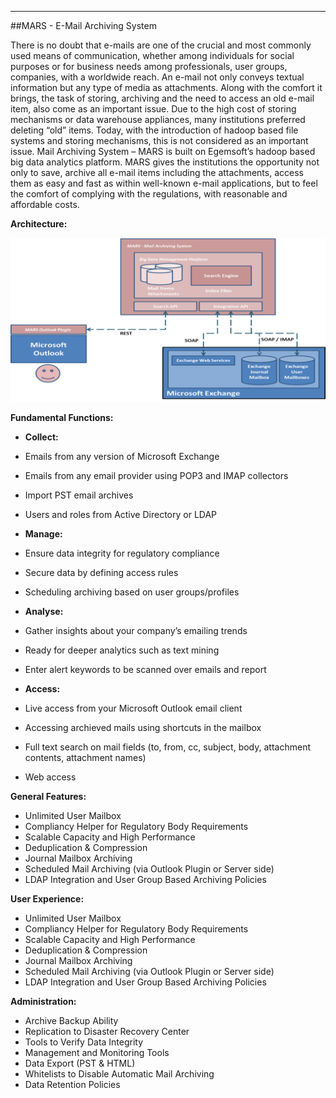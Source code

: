 - - -
##MARS - E-Mail Archiving System

There is no doubt that e-mails are one of the crucial and most commonly used means of communication, whether among individuals for social purposes or  for business needs among professionals, user groups, companies, with a worldwide reach. An e-mail not only conveys textual information but any type of media as attachments.
Along with the comfort it brings, the task of storing, archiving and the need to access an old e-mail item, also come as an important issue. Due to the high cost of storing mechanisms or data warehouse appliances, many institutions preferred deleting “old” items. Today, with the introduction of hadoop based file systems and storing mechanisms, this is not considered as an important issue.
Mail Archiving System – MARS is built on Egemsoft’s hadoop based big data analytics platform. MARS gives the institutions the opportunity not only to save, archive all e-mail items including the attachments, access them as easy and fast as within well-known e-mail applications, but to feel the comfort of complying with the regulations, with reasonable and affordable costs. 

**Architecture:**

![MARS](images/uploads/page/en/MARS.png)

**Fundamental Functions:**

- **Collect:**

- Emails from any version of Microsoft Exchange
- Emails from any email provider using POP3 and IMAP collectors
- Import PST email archives
- Users and roles from Active Directory or LDAP

- **Manage:**

- Ensure data integrity for regulatory compliance
- Secure data by defining access rules
- Scheduling archiving based on user groups/profiles

- **Analyse:**

- Gather insights about your company’s emailing trends
- Ready for deeper analytics such as text mining
- Enter alert keywords to be scanned over emails and report

- **Access:**

- Live access from your Microsoft Outlook email client
- Accessing archieved mails using shortcuts in the mailbox
- Full text search on mail fields (to, from, cc, subject, body, attachment contents, attachment names)
- Web access

**General Features:**

- Unlimited User Mailbox
- Compliancy Helper for Regulatory Body Requirements
- Scalable Capacity and High Performance
- Deduplication & Compression
- Journal Mailbox Archiving
- Scheduled Mail Archiving (via Outlook Plugin or Server side)
- LDAP Integration and User Group Based Archiving Policies

**User Experience:**

- Unlimited User Mailbox
- Compliancy Helper for Regulatory Body Requirements
- Scalable Capacity and High Performance
- Deduplication & Compression
- Journal Mailbox Archiving
- Scheduled Mail Archiving (via Outlook Plugin or Server side)
- LDAP Integration and User Group Based Archiving Policies

**Administration:**

- Archive Backup Ability
- Replication to Disaster Recovery Center
- Tools to Verify Data Integrity
- Management and  Monitoring Tools
- Data Export (PST & HTML)
- Whitelists to Disable Automatic Mail Archiving
- Data Retention Policies

